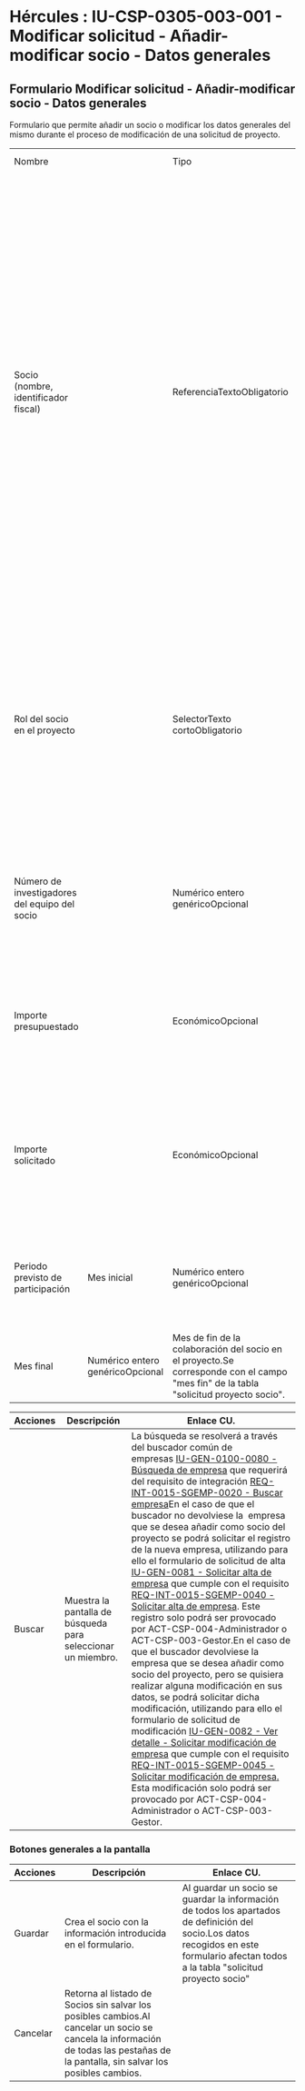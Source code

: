 # Hércules : IU\-CSP\-0305\-003\-001 \- Modificar solicitud \- Añadir\-modificar socio \- Datos generales



## Formulario Modificar solicitud \- Añadir\-modificar socio \- Datos generales

Formulario que permite añadir un socio o modificar los datos generales del mismo durante el proceso de modificación de una solicitud de proyecto.



|  | | | |
| --- | --- | --- | --- |
| Nombre | | Tipo | Características / Notas |
| Socio (nombre, identificador fiscal) | | ReferenciaTextoObligatorio | Nombre o identificador fiscal de la Empresa que participará como socio colaborador en el proyecto propuesto en la solicitud. Cuando la solicitud ya tenga un socio asociado, el nombre del socio seleccionado será recuperado a través de [REQ\-INT\-0015\-SGEMP\-0030 \- Consultar datos generales de empresa](/hercules/sgi-sistema-de-gestion-de-investigacion/requisitos-y-analisis-funcional/analisis-funcional-sgi-hercules/gen-aspectos-generales/int-requisitos-de-integracion/req-int-0015-sgemp-integracion-con-sistema-de-gestion-de-empresas/req-int-0015-sgemp-0030-consultar-datos-generales-de-empresa.md "/hercules/sgi-sistema-de-gestion-de-investigacion/requisitos-y-analisis-funcional/analisis-funcional-sgi-hercules/gen-aspectos-generales/int-requisitos-de-integracion/req-int-0015-sgemp-integracion-con-sistema-de-gestion-de-empresas/req-int-0015-sgemp-0030-consultar-datos-generales-de-empresa.md") a partir del campo "empresa ref" de la tabla "solicitud proyecto socio". La búsqueda se resolverá a través del buscador común de empresas [IU\-GEN\-0100\-0080 \- Búsqueda de empresa](/hercules/sgi-sistema-de-gestion-de-investigacion/requisitos-y-analisis-funcional/analisis-funcional-sgi-hercules/gen-aspectos-generales/sha-buscadores-y-listados-comunes/iu-gen-0080-busqueda-de-empresas.md "/hercules/sgi-sistema-de-gestion-de-investigacion/requisitos-y-analisis-funcional/analisis-funcional-sgi-hercules/gen-aspectos-generales/sha-buscadores-y-listados-comunes/iu-gen-0080-busqueda-de-empresas.md") que precisará del requisito de integración [REQ\-INT\-0015\-SGEMP\-0020 \- Buscar empresa](/hercules/sgi-sistema-de-gestion-de-investigacion/requisitos-y-analisis-funcional/analisis-funcional-sgi-hercules/gen-aspectos-generales/int-requisitos-de-integracion/req-int-0015-sgemp-integracion-con-sistema-de-gestion-de-empresas/req-int-0015-sgemp-0020-buscar-empresa.md "/hercules/sgi-sistema-de-gestion-de-investigacion/requisitos-y-analisis-funcional/analisis-funcional-sgi-hercules/gen-aspectos-generales/int-requisitos-de-integracion/req-int-0015-sgemp-integracion-con-sistema-de-gestion-de-empresas/req-int-0015-sgemp-0020-buscar-empresa.md"). |
| Rol del socio en el proyecto | | SelectorTexto cortoObligatorio | Rol con el que participará el socio colaborador. Se deberá indicar obligatoriamente un rol para cada uno de los socios colaboradores. Los roles disponibles serán los configurados en la tabla "Rol socio".El identificador del valor seleccionado se almacenará en el campo "rol socio" de la tabla "solicitud proyecto socio". |
| Número de investigadores del equipo del socio | | Numérico entero genéricoOpcional | Número de investigadores que forman parte del equipo del socio.Se corresponde con el campo "num. investigadores" de la tabla "solicitud proyecto socio". |
| Importe presupuestado | | EconómicoOpcional | Importe presupuestado por el socio para el desarrollo de su parte del proyecto.Se corresponde con el campo "importe presupuestado" de la tabla "solicitud proyecto socio". |
| Importe solicitado | | EconómicoOpcional | Importe solicitado por el socio para el desarrollo de su parte del proyecto dentro de los términos de la convocatoria.Se corresponde con el campo "importe solicitado" de la tabla "solicitud proyecto socio". |
| Periodo previsto de participación | Mes inicial | Numérico entero genéricoOpcional | Mes de inicio de la colaboración del socio en el proyecto.Se corresponde con el campo "mes inicio" de la tabla "solicitud proyecto socio". |
| Mes final | Numérico entero genéricoOpcional | Mes de fin de la colaboración del socio en el proyecto.Se corresponde con el campo "mes fin" de la tabla "solicitud proyecto socio". |



| Acciones | Descripción | Enlace CU. |
| --- | --- | --- |
| Buscar | Muestra la pantalla de búsqueda para seleccionar un miembro. | La búsqueda se resolverá a través del buscador común de empresas [IU\-GEN\-0100\-0080 \- Búsqueda de empresa](/hercules/sgi-sistema-de-gestion-de-investigacion/requisitos-y-analisis-funcional/analisis-funcional-sgi-hercules/gen-aspectos-generales/sha-buscadores-y-listados-comunes/iu-gen-0080-busqueda-de-empresas.md "/hercules/sgi-sistema-de-gestion-de-investigacion/requisitos-y-analisis-funcional/analisis-funcional-sgi-hercules/gen-aspectos-generales/sha-buscadores-y-listados-comunes/iu-gen-0080-busqueda-de-empresas.md") que requerirá del requisito de integración [REQ\-INT\-0015\-SGEMP\-0020 \- Buscar empresa](/hercules/sgi-sistema-de-gestion-de-investigacion/requisitos-y-analisis-funcional/analisis-funcional-sgi-hercules/gen-aspectos-generales/int-requisitos-de-integracion/req-int-0015-sgemp-integracion-con-sistema-de-gestion-de-empresas/req-int-0015-sgemp-0020-buscar-empresa.md "/hercules/sgi-sistema-de-gestion-de-investigacion/requisitos-y-analisis-funcional/analisis-funcional-sgi-hercules/gen-aspectos-generales/int-requisitos-de-integracion/req-int-0015-sgemp-integracion-con-sistema-de-gestion-de-empresas/req-int-0015-sgemp-0020-buscar-empresa.md")En el caso de que el buscador no devolviese la  empresa que se desea añadir como socio del proyecto se podrá solicitar el registro de la nueva empresa, utilizando para ello el formulario de solicitud de alta [IU\-GEN\-0081 \- Solicitar alta de empresa](/hercules/sgi-sistema-de-gestion-de-investigacion/requisitos-y-analisis-funcional/analisis-funcional-sgi-hercules/gen-aspectos-generales/sha-buscadores-y-listados-comunes/iu-gen-0081-solicitar-alta-de-empresa.md "/hercules/sgi-sistema-de-gestion-de-investigacion/requisitos-y-analisis-funcional/analisis-funcional-sgi-hercules/gen-aspectos-generales/sha-buscadores-y-listados-comunes/iu-gen-0081-solicitar-alta-de-empresa.md") que cumple con el requisito [REQ\-INT\-0015\-SGEMP\-0040 \- Solicitar alta de empresa](/hercules/sgi-sistema-de-gestion-de-investigacion/requisitos-y-analisis-funcional/analisis-funcional-sgi-hercules/gen-aspectos-generales/int-requisitos-de-integracion/req-int-0015-sgemp-integracion-con-sistema-de-gestion-de-empresas/req-int-0015-sgemp-0040-solicitar-alta-de-empresa.md "/hercules/sgi-sistema-de-gestion-de-investigacion/requisitos-y-analisis-funcional/analisis-funcional-sgi-hercules/gen-aspectos-generales/int-requisitos-de-integracion/req-int-0015-sgemp-integracion-con-sistema-de-gestion-de-empresas/req-int-0015-sgemp-0040-solicitar-alta-de-empresa.md"). Este registro solo podrá ser provocado por ACT\-CSP\-004\-Administrador o ACT\-CSP\-003\-Gestor.En el caso de que el buscador devolviese la empresa que se desea añadir como socio del proyecto, pero se quisiera realizar alguna modificación en sus datos, se podrá solicitar dicha modificación, utilizando para ello el formulario de solicitud de modificación [IU\-GEN\-0082 \- Ver detalle \- Solicitar modificación de empresa](https://confluence.um.es/confluence/pages/createpage.action?spaceKey=HERCULES&title=IU-GEN-0082+-+Ver+detalle+-+Solicitar+modificaci%C3%B3n+de+empresa&linkCreation=true&fromPageId=597853733 "/confluence/pages/createpage.action?spaceKey=HERCULES&title=IU-GEN-0082+-+Ver+detalle+-+Solicitar+modificaci%C3%B3n+de+empresa&linkCreation=true&fromPageId=597853733") que cumple con el requisito [REQ\-INT\-0015\-SGEMP\-0045 \- Solicitar modificación de empresa](/hercules/sgi-sistema-de-gestion-de-investigacion/requisitos-y-analisis-funcional/analisis-funcional-sgi-hercules/gen-aspectos-generales/int-requisitos-de-integracion/req-int-0015-sgemp-integracion-con-sistema-de-gestion-de-empresas/req-int-0015-sgemp-0050-solicitar-modificacion-de-empresa.md "/hercules/sgi-sistema-de-gestion-de-investigacion/requisitos-y-analisis-funcional/analisis-funcional-sgi-hercules/gen-aspectos-generales/int-requisitos-de-integracion/req-int-0015-sgemp-integracion-con-sistema-de-gestion-de-empresas/req-int-0015-sgemp-0050-solicitar-modificacion-de-empresa.md")[.](https://confluence.um.es/confluence/pages/viewpage.action?pageId=89621944 "https://confluence.um.es/confluence/pages/viewpage.action?pageId=89621944") Esta modificación solo podrá ser provocado por ACT\-CSP\-004\-Administrador o ACT\-CSP\-003\-Gestor. |

### Botones generales a la pantalla



| Acciones | Descripción | Enlace CU. |
| --- | --- | --- |
| Guardar | Crea el socio con la información introducida en el formulario. | Al guardar un socio se guardar la información de todos los apartados de definición del socio.Los datos recogidos en este formulario afectan todos a la tabla "solicitud proyecto socio" |
| Cancelar | Retorna al listado de Socios sin salvar los posibles cambios.Al cancelar un socio se cancela la información de todas las pestañas de la pantalla, sin salvar los posibles cambios. |  |




